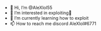 - 👋 Hi, I’m @AleXlol55
- 👀 I’m interested in exploiting💪
- 🌱 I’m currently learning how to exploit
- 📫 How to reach me discord AleXlol#6771

<!---
AleXlol55/AleXlol55 is a ✨ special ✨ repository because its `README.md` (this file) appears on your GitHub profile.
You can click the Preview link to take a look at your changes.
--->
